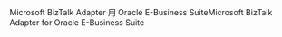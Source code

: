 <span data-ttu-id="595bc-101">Microsoft BizTalk Adapter 用 Oracle E-Business Suite</span><span class="sxs-lookup"><span data-stu-id="595bc-101">Microsoft BizTalk Adapter for Oracle E-Business Suite</span></span>